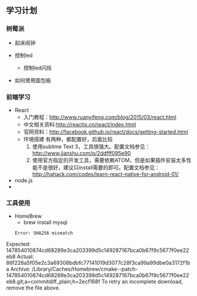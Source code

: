 ## 学习计划

### 树莓派

* 起床闹钟

* 控制led
  
  * 控制led闪烁

* 如何使用面包板

### 前端学习

* React
  * 入门教程：http://www.ruanyifeng.com/blog/2015/03/react.html
  * 中文相关资料:http://reactjs.cn/react/index.html
  * 官网资料：http://facebook.github.io/react/docs/getting-started.html
  * 环境搭建
     有两种，都配置好，后面比较
     1. 使用sublime Text 3，工具很强大。配置文档参见：http://www.jianshu.com/p/2ddfff095e90
     2. 使用官方指定的开发工具，需要依赖ATOM，但是如果插件安装太多性能不是很好，建议只install需要的即可。配置文档参见：http://hahack.com/codes/learn-react-native-for-android-01/
* node.js
* 

### 工具使用
* HomeBrew 
  * brew install mysql
  ```
  Error: SHA256 mismatch
Expected: 147854010874cd68289e3ca203399d5c149287167bca0b67f9c5677f0ee22eb8
Actual: 86f228a5f05e2c3a69308bdbfc77141019d3077c28f3ca99a99dbe0a3172f1ba
Archive: /Library/Caches/Homebrew/cmake--patch-147854010874cd68289e3ca203399d5c149287167bca0b67f9c5677f0ee22eb8.git;a=commitdiff_plain;h=2ecf168f
To retry an incomplete download, remove the file above.
  ```
